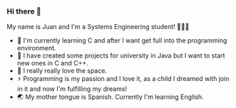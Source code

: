 ### Hi there 👋

My name is Juan and I'm a Systems Engineering student! 🧑🏻‍💻

- 🌱 I'm currently learning C and after I want get full into the programming environment.
- 🔭 I have created some projects for university in Java but I want to start new ones in C and C++.
- 🚀 I really really love the space.
- ⚡ Programming is my passion and I love it, as a child I dreamed with join in it and now I'm fulfilling my dreams!
- 🌏 My mother tongue is Spanish. Currently I'm learning English.
